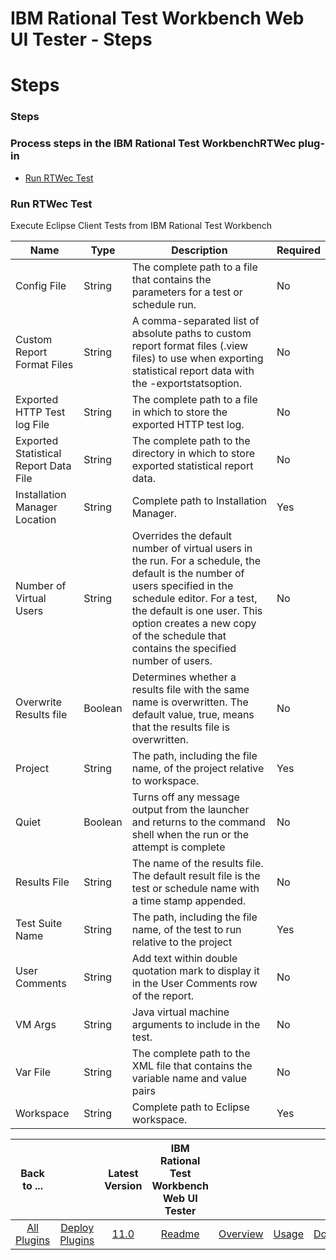 
IBM Rational Test Workbench Web UI Tester - Steps
=================================================

# Steps


### Steps




### Process steps in the IBM Rational Test WorkbenchRTWec plug-in

* [Run RTWec Test](#run_rtwec_test)


### Run RTWec Test

Execute Eclipse Client Tests from IBM Rational Test Workbench


| Name | Type | Description                                                                                                          | Required |
| ---- | ---- | -------------------------------------------------------------------------------------------------------------------- | -------- |
| Config File | String | The complete path to a file that contains the parameters for a test or schedule run. | No |
| Custom Report Format Files | String | A comma-separated list of absolute paths to custom report format files (.view files) to use when exporting statistical report data with the -exportstatsoption. | No |
| Exported HTTP Test log File | String | The complete path to a file in which to store the exported HTTP test log. | No |
| Exported Statistical Report Data File | String | The complete path to the directory in which to store exported statistical report data. | No |
| Installation Manager Location | String | Complete path to Installation Manager. | Yes |
| Number of Virtual Users | String | Overrides the default number of virtual users in the run. For a schedule, the default is the number of users specified in the schedule editor. For a test, the default is one user. This option creates a new copy of the schedule that contains the specified number of users. | No |
| Overwrite Results file | Boolean | Determines whether a results file with the same name is overwritten. The default value, true, means that the results file is overwritten. | No |
| Project | String | The path, including the file name, of the project relative to workspace. | Yes |
| Quiet | Boolean | Turns off any message output from the launcher and returns to the command shell when the run or the attempt is complete | No |
| Results File | String | The name of the results file. The default result file is the test or schedule name with a time stamp appended. | No |
| Test Suite Name | String | The path, including the file name, of the test to run relative to the project | Yes |
| User Comments | String | Add text within double quotation mark to display it in the User Comments row of the report. | No |
| VM Args | String | Java virtual machine arguments to include in the test. | No |
| Var File | String | The complete path to the XML file that contains the variable name and value pairs | No |
| Workspace | String | Complete path to Eclipse workspace. | Yes |



|Back to ...||Latest Version|IBM Rational Test Workbench Web UI Tester ||||
| :---: | :---: | :---: | :---: | :---: | :---: | :---: |
|[All Plugins](../../index.md)|[Deploy Plugins](../README.md)|[11.0](https://raw.githubusercontent.com/UrbanCode/IBM-UCD-PLUGINS/main/files/RFT-WebUI-UCD/RFT-UCD-UITest-11.0.zip)|[Readme](README.md)|[Overview](overview.md)|[Usage](usage.md)|[Downloads](downloads.md)|

